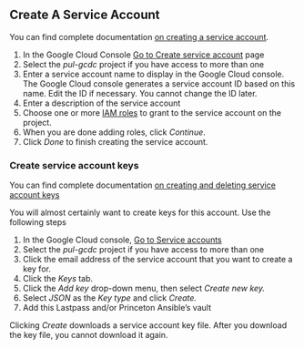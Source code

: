 ## Create A Service Account

You can find complete documentation [on creating a service account](https://cloud.google.com/iam/docs/service-accounts-create#console). 

  1.  In the Google Cloud Console [Go to Create service account](https://console.cloud.google.com/projectselector/iam-admin/serviceaccounts/create?walkthrough_id=iam--create-service-account&_ga=2.13125367.1703540495.1707229976-289047190.1707229976#step_index=1) page
  1. Select the *pul-gcdc* project if you have access to more than one
  1. Enter a service account name to display in the Google Cloud console. The Google Cloud console generates a service account ID based on this name. Edit the ID if necessary. You cannot change the ID later.
  1. Enter a description of the service account
  1. Choose one or more [IAM roles](https://cloud.google.com/iam/docs/understanding-roles) to grant to the service account on the project.
  1. When you are done adding roles, click *Continue*.
  1. Click *Done* to finish creating the service account.

### Create service account keys

You can find complete documentation [on creating and deleting service account keys](https://cloud.google.com/iam/docs/keys-create-delete)

You will almost certainly want to create keys for this account. Use the following steps

  1. In the Google Cloud console, [Go to Service accounts](https://console.cloud.google.com/iam-admin/serviceaccounts?walkthrough_id=iam--create-service-account-keys&start_index=1&_ga=2.88213339.1703540495.1707229976-289047190.1707229976#step_index=1)
  2. Select the *pul-gcdc* project if you have access to more than one
  3. Click the email address of the service account that you want to create a key for.
  4. Click the *Keys* tab.
  5. Click the *Add key* drop-down menu, then select *Create new key.*
  6. Select *JSON* as the *Key type* and click *Create.*
  8. Add this Lastpass and/or Princeton Ansible’s vault

Clicking *Create* downloads a service account key file. After you download the key file, you cannot download it again.